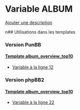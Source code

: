 # Variable ALBUM
[Ajouter une description](https://fa-tvars.appspot.com/ALBUM)

n## Utilisations dans les templates

### Version PunBB

#### [Template album_overview_top10](punbb/album_overview_top10.md)
* [Variable à la ligne 12](../punbb/album_overview_top10.tpl#L12)

### Version phpBB2

#### [Template album_overview_top10](subsilver/album_overview_top10.md)
* [Variable à la ligne 22](../subsilver/album_overview_top10.tpl#L22)